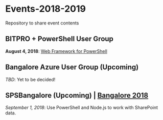 # Events-2018-2019

Repository to share event contents

## BITPRO + PowerShell User Group

**August 4, 2018**: [Web Framework for PowerShell](https://github.com/ChendrayanV/Events-2018-2019/blob/master/PSBUG-AUG2018-Meetup/Web%20Framework%20for%20PowerShell.pptx)

## Bangalore Azure User Group (Upcoming)

*TBD*: Yet to be decided!

## SPSBangalore (Upcoming) | [Bangalore 2018](http://www.spsevents.org/city/Bangalore/Bangalore2018/)

*September 1, 2018*: Use PowerShell and Node.js to work with SharePoint data. 